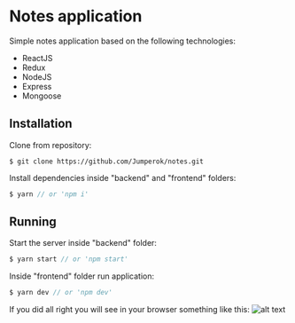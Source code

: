 # Notes application

Simple notes application based on the following technologies:
* ReactJS
* Redux
* NodeJS
* Express
* Mongoose

## Installation
Clone from repository:
```
$ git clone https://github.com/Jumperok/notes.git
```
Install dependencies inside "backend" and "frontend" folders:
```js
$ yarn // or 'npm i'
```
## Running
Start the server inside "backend" folder:
```js
$ yarn start // or 'npm start'
```
Inside "frontend" folder run application:
```js
$ yarn dev // or 'npm dev'
```
If you did all right you will see in your browser something like this:
![alt text](https://image.ibb.co/fMUend/ezgif_5_d27e0b9a30.gif)
